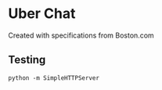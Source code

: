 # Uber Chat

Created with specifications from Boston.com

## Testing

```
python -m SimpleHTTPServer
```
